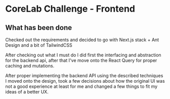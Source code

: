 # CoreLab Challenge - Frontend

## What has been done

Checked out the requirements and decided to go with Next.js stack + Ant Design and a bit of TailwindCSS

After checking out what I must do I did first the interfacing and abstraction for the backend api, after that I've move onto the React Query for proper caching and mutations.

After proper implementing the backend API using the described techniques I moved onto the design, took a few decisions about how the original UI was not a good experience at least for me and changed a few things to fit my ideas of a better UX.